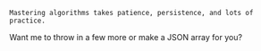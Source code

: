     Mastering algorithms takes patience, persistence, and lots of practice.

Want me to throw in a few more or make a JSON array for you?

